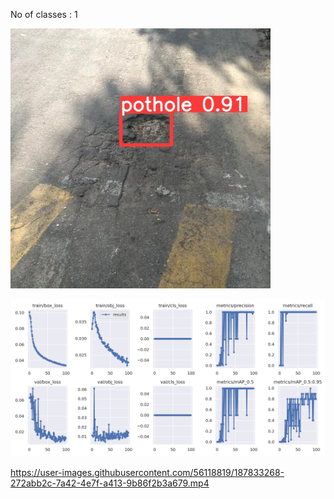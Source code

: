 No of classes : 1

![Detection Snip 1](images/pothole_snip1.jpg)

![Results](https://github.com/sarthakmishraa/pothole_detection/blob/main/runs/train/results.png)

https://user-images.githubusercontent.com/56118819/187833268-272abb2c-7a42-4e7f-a413-9b86f2b3a679.mp4

